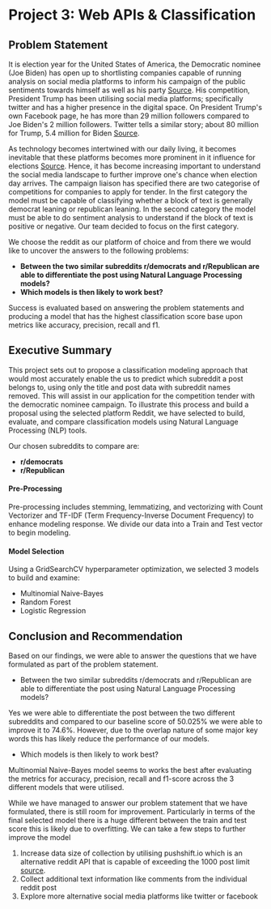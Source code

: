 # Project 3: Web APIs & Classification

## Problem Statement  

It is election year for the United States of America, the Democratic nominee (Joe Biden) has open up to shortlisting companies capable of running analysis on social media platforms to inform his campaign of the public sentiments towards himself as well as his party [Source](https://www.nytimes.com/news-event/2020-election). His competition, President Trump has been utilising social media platforms; specifically twitter and has a higher presence in the digital space. On President Trump's own Facebook page, he has more than 29 million followers compared to Joe Biden's 2 million followers. Twitter tells a similar story; about 80 million for Trump, 5.4 million for Biden [Source](https://www.npr.org/2020/05/21/859932268/trump-and-biden-wage-an-uneven-virtual-campaign). 

As technology becomes intertwined with our daily living, it becomes inevitable that these platforms becomes more prominent in it influence for elections [Source](https://journalism.uoregon.edu/news/six-ways-media-influences-elections). Hence, it has become increasing important to understand the social media landscape to further improve one's chance when election day arrives. The campaign liaison has specified there are two categorise of competitions for companies to apply for tender. In the first category the model must be capable of classifying whether a block of text is generally democrat leaning or republican leaning. In the second category the model must be able to do sentiment analysis to understand if the block of text is positive or negative. Our team decided to focus on the first category.

We choose the reddit as our platform of choice and from there we would like to uncover the answers to the following problems:  

- **Between the two similar subreddits r/democrats and r/Republican are able to differentiate the post using Natural Language Processing models?**  
- **Which models is then likely to work best?**

Success is evaluated based on answering the problem statements and producing a model that has the highest classification score base upon metrics like accuracy, precision, recall and f1.   

## Executive Summary   

This project sets out to propose a classification modeling approach that would most accurately enable the us to predict which subreddit a post belongs to, using only the title and post data with subreddit names removed. This will assist in our application for the competition tender with the democratic nominee campaign. To illustrate this process and build a proposal using the selected platform Reddit, we have selected to build, evaluate, and compare classification models using Natural Language Processing (NLP) tools.  

Our chosen subreddits to compare are:

 - **r/democrats**
 - **r/Republican**   


#### Pre-Processing

Pre-processing includes stemming, lemmatizing, and vectorizing with Count Vectorizer and TF-IDF (Term Frequency-Inverse Document Frequency) to enhance modeling response. We divide our data into a Train and Test vector to begin modeling.

#### Model Selection

Using a GridSearchCV hyperparameter optimization, we selected 3 models to build and examine:
 - Multinomial Naive-Bayes
 - Random Forest
 - Logistic Regression  
 
## Conclusion and Recommendation

Based on our findings, we were able to answer the questions that we have formulated as part of the problem statement.  
- Between the two similar subreddits r/democrats and r/Republican are able to differentiate the post using Natural Language Processing models?    

Yes we were able to differentiate the post between the two different subreddits and compared to our baseline score of 50.025% we were able to improve it to 74.6%. However, due to the overlap nature of some major key words this has likely reduce the performance of our models.  
- Which models is then likely to work best?  

Multinomial Naive-Bayes model seems to works the best after evaluating the metrics for accuracy, precision, recall and f1-score across the 3 different models that were utilised. 

While we have managed to answer our problem statement that we have formulated, there is still room for improvement. Particularly in terms of the final selected model there is a huge different between the train and test score this is likely due to overfitting. We can take a few steps to further improve the model

1. Increase data size of collection by utilising pushshift.io which is an alternative reddit API that is capable of exceeding the 1000 post limit [source](https://pushshift.io/).
2. Collect additional text information like comments from the individual reddit post
3. Explore more alternative social media platforms like twitter or facebook